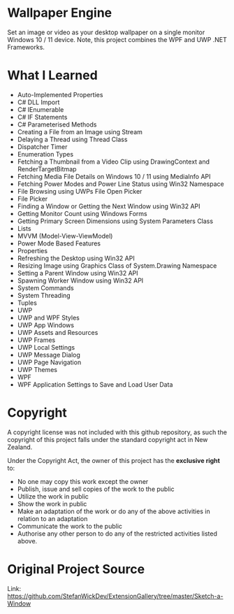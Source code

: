 # Wallpaper Engine
Set an image or video as your desktop wallpaper on a single monitor Windows 10 / 11 device. Note, this project combines the WPF and UWP .NET Frameworks.


# What I Learned
* Auto-Implemented Properties
* C# DLL Import
* C# IEnumerable
* C# IF Statements
* C# Parameterised Methods
* Creating a File from an Image using Stream
* Delaying a Thread using Thread Class
* Dispatcher Timer
* Enumeration Types
* Fetching a Thumbnail from a Video Clip using DrawingContext and RenderTargetBitmap
* Fetching Media File Details on Windows 10 / 11 using MediaInfo API
* Fetching Power Modes and Power Line Status using Win32 Namespace
* File Browsing using UWPs File Open Picker
* File Picker
* Finding a Window or Getting the Next Window using Win32 API
* Getting Monitor Count using Windows Forms
* Getting Primary Screen Dimensions using System Parameters Class
* Lists
* MVVM (Model-View-ViewModel)
* Power Mode Based Features
* Properties
* Refreshing the Desktop using Win32 API
* Resizing Image using Graphics Class of System.Drawing Namespace
* Setting a Parent Window using Win32 API
* Spawning Worker Window using Win32 API
* System Commands
* System Threading
* Tuples
* UWP
* UWP and WPF Styles
* UWP App Windows
* UWP Assets and Resources
* UWP Frames
* UWP Local Settings
* UWP Message Dialog
* UWP Page Navigation
* UWP Themes
* WPF
* WPF Application Settings to Save and Load User Data


# Copyright
A copyright license was not included with this github repository, as such the copyright of this project falls under the standard copyright act in New Zealand.

Under the Copyright Act, the owner of this project has the **exclusive right** to:
* No one may copy this work except the owner
* Publish, issue and sell copies of the work to the public
* Utilize the work in public
* Show the work in public
* Make an adaptation of the work or do any of the above activities in relation to an adaptation
* Communicate the work to the public
* Authorise any other person to do any of the restricted activities listed above.


# Original Project Source
Link: https://github.com/StefanWickDev/ExtensionGallery/tree/master/Sketch-a-Window
